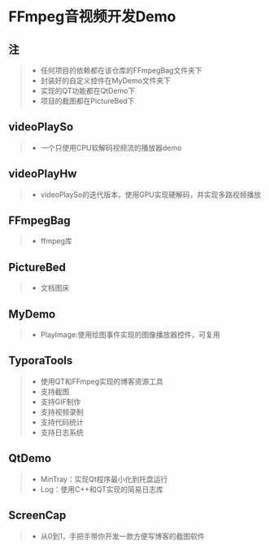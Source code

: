 # FFmpeg音视频开发Demo

## 注

> - 任何项目的依赖都在该仓库的FFmpegBag文件夹下
> - 封装好的自定义控件在MyDemo文件夹下
> - 实现的QT功能都在QtDemo下
> - 项目的截图都在PictureBed下

## videoPlaySo

> - 一个只使用CPU软解码视频流的播放器demo

## videoPlayHw

> -  videoPlaySo的迭代版本，使用GPU实现硬解码，并实现多路视频播放

## FFmpegBag

> - ffmpeg库

## PictureBed

> - 文档图床

## MyDemo

> - PlayImage:使用绘图事件实现的图像播放器控件，可复用

## TyporaTools

> - 使用QT和FFmpeg实现的博客资源工具
> - 支持截图
> - 支持GIF制作
> - 支持视频录制
> - 支持代码统计
> - 支持日志系统

## QtDemo

> - MinTray：实现Qt程序最小化到托盘运行
> - Log：使用C++和QT实现的简易日志库

## ScreenCap

> - 从0到1，手把手带你开发一款方便写博客的截图软件